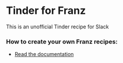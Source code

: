 # Tinder for Franz
This is an unofficial Tinder recipe for Slack

### How to create your own Franz recipes:
* [Read the documentation](https://github.com/meetfranz/plugins)